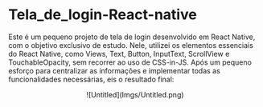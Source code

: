 # Tela_de_login-React-native

Este é um pequeno projeto de tela de login desenvolvido em React Native, com o objetivo exclusivo de estudo. Nele, utilizei os elementos essenciais do React Native, como Views, Text, Button, InputText, ScrollView e TouchableOpacity, sem recorrer ao uso de CSS-in-JS. Após um pequeno esforço para centralizar as informações e implementar todas as funcionalidades necessárias, eis o resultado final:

<div style="text-align: center;">![Untitled](Imgs/Untitled.png)</div>
